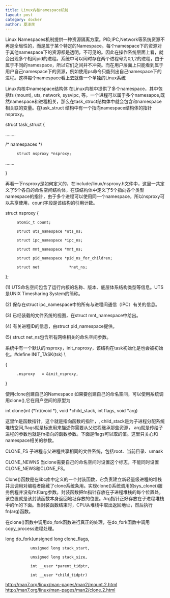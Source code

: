 ```yaml
---
title: Linux内核namespace机制
layout: post
category: docker
author: 夏泽民
---
```

Linux Namespaces机制提供一种资源隔离方案。PID,IPC,Network等系统资源不再是全局性的，而是属于某个特定的Namespace。每个namespace下的资源对于其他namespace下的资源都是透明，不可见的。因此在操作系统层面上看，就会出现多个相同pid的进程。系统中可以同时存在两个进程号为0,1,2的进程，由于属于不同的namespace，所以它们之间并不冲突。而在用户层面上只能看到属于用户自己namespace下的资源，例如使用ps命令只能列出自己namespace下的进程。这样每个namespace看上去就像一个单独的Linux系统
<!-- more -->
Linux内核中namespace结构体
在Linux内核中提供了多个namespace，其中包括fs (mount), uts, network, sysvipc, 等。一个进程可以属于多个namesapce,既然namespace和进程相关，那么在task_struct结构体中就会包含和namespace相关联的变量。在task_struct 结构中有一个指向namespace结构体的指针nsproxy。

struct task_struct {

……..

/* namespaces */

         struct nsproxy *nsproxy;

…….

}

再看一下nsproxy是如何定义的，在include/linux/nsproxy.h文件中，这里一共定义了5个各自的命名空间结构体，在该结构体中定义了5个指向各个类型namespace的指针，由于多个进程可以使用同一个namespace，所以nsproxy可以共享使用，count字段是该结构的引用计数。

struct nsproxy {

         atomic_t count;

         struct uts_namespace *uts_ns;

         struct ipc_namespace *ipc_ns;

         struct mnt_namespace *mnt_ns;

         struct pid_namespace *pid_ns_for_children;

         struct net             *net_ns;

};

(1)     UTS命名空间包含了运行内核的名称、版本、底层体系结构类型等信息。UTS是UNIX Timesharing System的简称。

(2)     保存在struct ipc_namespace中的所有与进程间通信（IPC）有关的信息。

(3)     已经装载的文件系统的视图，在struct mnt_namespace中给出。

(4)     有关进程ID的信息，由struct pid_namespace提供。

(5)     struct net_ns包含所有网络相关的命名空间参数。

系统中有一个默认的nsproxy，init_nsproxy，该结构在task初始化是也会被初始化。#define INIT_TASK(tsk)  \

{

         .nsproxy   = &init_nsproxy,      

}


使用clone创建自己的Namespace
如果要创建自己的命名空间，可以使用系统调用clone(),它在用户空间的原型为

int clone(int (*fn)(void *), void *child_stack, int flags, void *arg)

这里fn是函数指针，这个就是指向函数的指针，, child_stack是为子进程分配系统堆栈空间,flags就是标志用来描述你需要从父进程继承那些资源， arg就是传给子进程的参数也就是fn指向的函数参数。下面是flags可以取的值。这里只关心和namespace相关的参数。

CLONE_FS          子进程与父进程共享相同的文件系统，包括root、当前目录、umask

CLONE_NEWNS     当clone需要自己的命名空间时设置这个标志，不能同时设置CLONE_NEWS和CLONE_FS。

Clone()函数是在libc库中定义的一个封装函数，它负责建立新轻量级进程的堆栈并且调用对编程者隐藏了clone系统条用。实现clone()系统调用的sys_clone()服务例程并没有fn和arg参数。封装函数把fn指针存放在子进程堆栈的每个位置处，该位置就是该封装函数本身返回地址存放的位置。Arg指针正好存放在子进程堆栈中的fn的下面。当封装函数结束时，CPU从堆栈中取出返回地址，然后执行fn(arg)函数。

 在clone()函数中调用do_fork函数进行真正的处理，在do_fork函数中调用copy_process进程处理。

long do_fork(unsigned long clone_flags,

               unsigned long stack_start,

               unsigned long stack_size,

               int __user *parent_tidptr,

               int __user *child_tidptr)
               
 http://man7.org/linux/man-pages/man2/mount.2.html
 http://man7.org/linux/man-pages/man2/clone.2.html